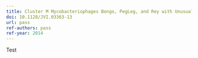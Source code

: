 ```yaml
---
title: Cluster M Mycobacteriophages Bongo, PegLeg, and Rey with Unusually Large Repertoires of TRNA Isotypes
doi: 10.1128/JVI.03363-13
url: pass
ref-authors: pass
ref-year: 2014
---
```

Test
